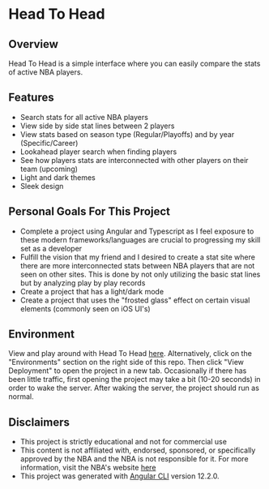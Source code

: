 # Head To Head
## Overview
  Head To Head is a simple interface where you can easily compare the stats of active NBA players. 
  
## Features
  - Search stats for all active NBA players
  - View side by side stat lines between 2 players
  - View stats based on season type (Regular/Playoffs) and by year (Specific/Career)
  - Lookahead player search when finding players
  - See how players stats are interconnected with other players on their team (upcoming)
  - Light and dark themes
  - Sleek design

## Personal Goals For This Project
  - Complete a project using Angular and Typescript as I feel exposure to these modern 
    frameworks/languages are crucial to progressing my skill set as a developer
  - Fulfill the vision that my friend and I desired to create a stat site where there are more 
    interconnected stats between
    NBA players that are not seen on other sites. This is done by not only utilizing the basic 
    stat lines but by analyzing play by play records
  - Create a project that has a light/dark mode
  - Create a project that uses the "frosted glass" effect on certain visual elements 
    (commonly seen on iOS UI's)

## Environment
View and play around with Head To Head [here](https://head-to-head-stats.herokuapp.com). Alternatively,
click on the "Environments" section on the right side of this repo. Then click "View Deployment" to 
open the project in a new tab. Occasionally if there has been little traffic, first opening the project 
may take a bit (10-20 seconds) in order to wake the server. After waking the server, the project should run as normal.

## Disclaimers
- This project is strictly educational and not for commercial use
- This content is not affiliated with, endorsed, sponsored, or specifically approved by the NBA and the 
  NBA is not responsible for it. For more information, visit the NBA's website [here](https://www.nba.com/termsofuse)
- This project was generated with [Angular CLI](https://github.com/angular/angular-cli) version 12.2.0.
